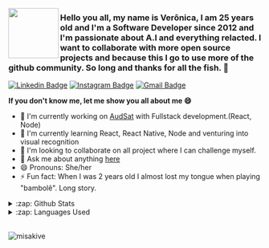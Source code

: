 
<p>
<img align='left' width="100px" src="https://raw.githubusercontent.com/misakive/misakive/master/avatar.jpg" />
</p>


### Hello you all, my name is Verônica, I am 25 years old and I'm a Software Developer since 2012 and I'm passionate about A.I and everything relacted. I want to collaborate with more open source projects and because this I go to use more of the github community. So long and thanks for all the fish. 👋



[![Linkedin Badge](https://img.shields.io/badge/-LinkedIn-blue?style=flat-square&logo=Linkedin&logoColor=white&link=https://www.linkedin.com/in/veronicapptoledo/)](https://www.linkedin.com/in/veronicapptoledo/)
[![Instagram Badge](https://img.shields.io/badge/-Instagram-purple?style=flat-square&logo=Instagram&logoColor=white&link=https://www.instagram.com/misakive/)](https://www.instagram.com/misakive/)
[![Gmail Badge](https://img.shields.io/badge/-Gmail-c14438?style=flat-square&logo=Gmail&logoColor=white&link=mailto:anajuliabit@gmail.com)](mailto:vntoledo30@gmail.com)


**If you don't know me, let me show you all about me 😄** 

- 🔭 I'm currently working on  [AudSat](@AudSat) with Fullstack development.(React, Node)
- 🌱 I'm currently learning React, React Native, Node and venturing into visual recognition
- 👯 I'm looking to collaborate on all project where I can challenge myself.
- 💬 Ask me about anything [here](https://github.com/misakive/misakive/issues)
- 😄 Pronouns: She/her
- ⚡ Fun fact: When I was 2 years old I almost lost my tongue when playing "bambolê". Long story.


<details>
  <summary>:zap: Github Stats</summary>
  <img src="https://github-readme-stats.vercel.app/api?username=misakive&&show_icons=true&title_color=222222&icon_color=03A87C&text_color=333333&bg_color=ffffff">
</details>

<details>
  <summary>:zap: Languages Used</summary>
  <img src="https://github-readme-stats.vercel.app/api/top-langs/?username=misakive&layout=compact&bg_color=ffffff&text_color=333333">
</details>
<br/>


<p align="left"> <img src="https://komarev.com/ghpvc/?username=misakive" alt="misakive" /> </p>
